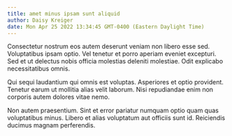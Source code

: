 ```yaml
---
title: amet minus ipsam sunt aliquid
author: Daisy Kreiger
date: Mon Apr 25 2022 13:34:45 GMT-0400 (Eastern Daylight Time)
---
```

Consectetur nostrum eos autem deserunt veniam non libero esse sed. Voluptatibus ipsam optio. Vel tenetur et porro aperiam eveniet excepturi. Sed et ut delectus nobis officia molestias deleniti molestiae. Odit explicabo necessitatibus omnis.

 Qui sequi laudantium qui omnis est voluptas. Asperiores et optio provident. Tenetur earum ut mollitia alias velit laborum. Nisi repudiandae enim non corporis autem dolores vitae nemo.

 Non autem praesentium. Sint et error pariatur numquam optio quam quas voluptatibus minus. Libero et alias voluptatum aut officiis sunt id. Reiciendis ducimus magnam perferendis.